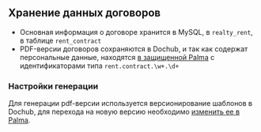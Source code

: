 ## Хранение данных договоров
- Основная информация о договоре хранится в MySQL, в `realty_rent`, в таблице `rent_contract`
- PDF-версии договоров сохраняются в Dochub, и так как содержат персональные данные, находятся [в защищенной Palma](https://palma.test.vertis.yandex-team.ru/dictionaries/realty/dochub/documents) c идентификаторами типа `rent.contract.\w+.\d+`

### Настройки генерации 
Для генерации pdf-версии используется версионирование шаблонов в Dochub, для перехода на новую версию необходимо [изменить ее в Palma](https://palma.test.vertis.yandex-team.ru/dictionaries/realty/dochub/renderer/settings).
